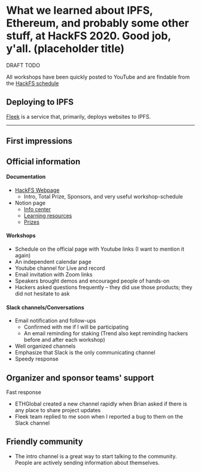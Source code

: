 # What we learned about IPFS, Ethereum, and probably some other stuff, at HackFS 2020. Good job, y'all. (placeholder title)

DRAFT TODO


All workshops have been quickly posted to YouTube and are
findable from the [HackFS schedule][hfs-s]

[hfs-s]: https://hackfs.com/#schedule


## Deploying to IPFS

[Fleek] is a service that, primarily, deploys websites to IPFS.


[Fleek]: https://fleek.co

---
## First impressions

## Official information

#### Documentation
- [HackFS Webpage](https://hackfs.com/)
    - Intro, Total Prize, Sponsors, and very useful workshop-schedule
- Notion page
    - [Info center](https://www.notion.so/HackFS-Info-Center-3a9fb4444df1485d9433a94d59ded159)
    - [Learning resources](https://www.notion.so/HackFS-Learning-Resources-8a6ed425e3e146a98778845bad1e7e17)
    - [Prizes](https://www.notion.so/Prizes-HackFS-aa13ba4658814c9f8893215c6dd2917d)
    
#### Workshops
- Schedule on the official page with Youtube links (I want to mention it again)
- An independent calendar page
- Youtube channel for Live and record
- Email invitation with Zoom links
- Speakers brought demos and encouraged people of hands-on
- Hackers asked questions frequently – they did use those products; they did not hesitate to ask

#### Slack channels/Conversations
- Email notification and follow-ups
    - Confirmed with me if I will be participating
    - An email reminding for staking (Trend also kept reminding hackers before and after each workshop)
- Well organized channels
- Emphasize that Slack is the only communicating channel
- Speedy response 

## Organizer and sponsor teams' support

Fast response
- ETHGlobal created a new channel rapidly when Brian asked if there is any place to share project updates
- Fleek team replied to me soon when I reported a bug to them on the Slack channel

## Friendly community
- The intro channel is a great way to start talking to the community. People are actively sending information about themselves.

